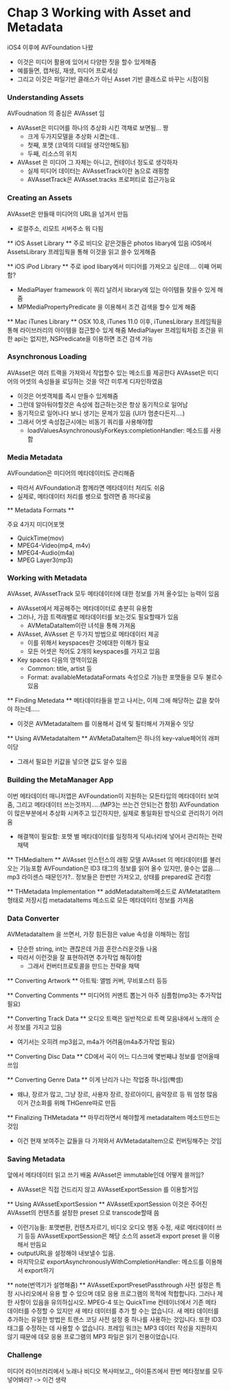 
# Chap 3 Working with Asset and Metadata

iOS4 이후에 AVFoundation 나왔
- 이것은 미디어 활용에 있어서 다양한 짓을 할수 있게해줌
- 예를들면, 캡쳐링, 재생, 미디어 프로세싱
- 그리고 이것은 파일기반 클래스가 아닌 Asset 기반 클래스로 바꾸는 시점이됨

    
### Understanding Assets

AVFoudnation 의 중심은 AVAsset 임
- AVAsset은 미디어를 하나의 추상화 시킨 객채로 보면됨… 짱
    - 크게 두가지모델을 추상화 시켰는데..
    - 첫째, 포맷 (코덱의 디테일 생각안해도됨)
    - 두째, 리소스의 위치
- AVAsset 은 미디어 그 자체는 아니고, 컨테이너 정도로 생각하자 
    - 실제 미디어 데이터는 AVAssetTrack이란 놈으로 래핑함
    - AVAssetTrack은 AVAsset.tracks 프로퍼티로 접근가능요


### Creating an Assets

AVAsset은 만들때 미디어의 URL을 넘겨서 만듬
- 로컬주소, 리모트 서버주소 뭐 다됨

** iOS Asset Library **
주로 비디오 같은것들은 photos libary에 있음
iOS에서 AssetsLibrary 프레임웍을 통해 이것을 읽고 쓸수 있게해줌 

** iOS iPod Library **
주로 ipod libary에서 미디어를 가져오고 싶은데…. 이째 어찌함?
- MediaPlayer framework 이 쿼리 날려서 library에 있는 아이템들 찾을수 있게 해줌
- MPMediaPropertyPredicate 을 이용해서 조건 검색을 할수 있게 해줌

** Mac iTunes Library **
OSX 10.8, iTunes 11.0 이후, iTunesLibrary 프레임웍을 통해 라이브러리의 아이템을 접근할수 있게 해줌
MediaPlayer  프레임웍처럼 조건을 위한 api는 없지만, NSPredicate을 이용하면 조건 검색 가능

### Asynchronous Loading

AVAsset은 여러 트랙을 가져와서 작업할수 있는 메소드를 제공한다
AVAsset은 미디어의 어셋의 속성들을 로딩하는 것을 약간 미루게 디자인하였음
- 이것은 어셋객체를 즉시 만들수 있게해줌
- 그런데 알아둬야할것은 속성에 접근하는것은 항상 동기적으로 일어남
- 동기적으로 일어나다 보니 생기는 문제가 있음 (UI가 멈춘다든지….)
- 그래서 어셋 속성접근시에는 비동기 쿼리를 사용해야함
    - loadValuesAsynchronouslyForKeys:completionHandler:  메소드를 사용함


### Media Metadata

AVFoundation은 미디어의 메타데이터도 관리해줌
- 따라서 AVFoundation과 함께라면 메타데이터 처리도 쉬움
- 실제로, 메타데이터 처리를 쌩으로 할려면 좀 까다로움

** Metadata Formats **

주요 4가지 미디어포맷
- QuickTime(mov)
- MPEG4-Video(mp4, m4v)
- MPEG4-Audio(m4a)
- MPEG Layer3(mp3)


### Working with Metadata

AVAsset, AVAssetTrack 모두 메타데이터에 대한 정보를 가져 올수있는 능력이 있음
- AVAsset에서 제공해주는 메타데이터로 충분히 유용함
- 그러나, 가끔 트랙래밸로 메타데이터를 보는것도 필요할때가 있음
    - AVMetaDataItem이란 녀석을 통해 가져옴
- AVAsset, AVAsset 은 두가지 방법으로 메타데이터 제공
    - 이를 위해서 keyspaces란 것에대한 이해가 필요
    - 모든 어셋은 적어도 2개의 keyspaces를 가지고 있음
- Key spaces 다음의 영역이있음
    - Common: title, artist 등
    - Format: availableMetadataFormats 속성으로 가능한 포맷들을 모두 불르수 있음

** Finding Metedata **
메타데이타들을 받고 나서는, 이제 그에 해당하는 값을 찾아야 하는데…..
- 이것은 AVMetadataItem 를 이용해서 검색 및 필터해서 가져올수 잇당

** Using AVMetadataItem **
AVMetaDataItem은 하나의 key-value페어의 래퍼이당 
- 그래서 필요한 키값을 넣으면 값도 알수 있음


### Building the MetaManager App
이번 메타데이터 매니저앱은 AVFoundation이 지원하는 모든타입의 메타데이터 보여줌, 그리고 메타데이터 쓰는것까지…..(MP3는 쓰는건 안되는건 함정)
AVFoundation이 많은부분에서 추상화 시켜주고 있긴하지만, 실제로 통일화된 방식으로 관리하기 어려움
- 해결책이 필요함: 포맷 별 메타데이터를 일정하게 딕셔너리에 넣어서 관리하는 전략 채택

** THMediaItem **
AVAsset 인스턴스의 래핑 모델
AVAsset 의 메타데이터를 불러오는 기능포함
AVFoundation은 ID3 태그의 정보를 읽어 올수 있지만, 쓸수는 없음…. mp3 라이센스 때문인가?.. 
정보들은 한번만 가져오고, 상태를 prepared로 관리함


** THMetadata Implementation **
addMetadataItem메소드로 AVMetatatItem 형태로 저장시킴
metadataItems 메소드로 모든 메타데이터 정보를 가져옴 


### Data Converter
AVMetadataItem 을 쓰면서, 가장 힘든점은 value 속성을 이해하는 점임 
- 단순한 string,  int는 괜찮은데 가끔 혼란스러운것들 나옴
- 따라서 이런것을 잘 표현하려면 추가작업 해줘야함 
    - 그래서 컨버터프로토콜을 만드는 전략을 채택 

** Converting Artwork **
아트웍: 앨범 커버, 무비포스터 등등

** Converting Comments **
미디어의 커멘트 뽑는거 아주 심플함(mp3는 추가작업 필요)

** Converting Track Data **
오디오 트랙은 일반적으로 트랙 모음내에서 노래의 순서 정보를 가지고 있음
- 여기서는 오히려 mp3쉽고, m4a가 어려움(m4a추가작업 필요)

** Converting Disc Data **
CD에서 곡이 어느 디스크에 몇번째냐 정보를 얻어올때 쓰임

** Converting Genre Data **
이게 난리가 나는 작업중 하나임(빡셈)
- 왜냐, 장르가 많고, 그냥 장르, 사용자 장르, 장르아이디, 음악장르 등 뭐 엄청 많음 
이거 간소화를 위해 THGenre따로 만듬

** Finalizing THMetadata **
마무리하면서 해야할게 metadataItem 메소드만드는 것임
- 이건 현재 보여주는 값들을 다 가져와서 AVMetadataItem으로 컨버팅해주는 것임


### Saving Metadata

앞에서 메타데이터 읽고 쓰기 배움
AVAsset은 immutable인데 어떻게 쓸꺼임?
- AVAsset은 직접 건드리지 않고 AVAssetExportSession 를 이용할거임

** Using AVAssetExportSession **
AVAssetExportSession 이것은 주어진 AVAsset의 컨텐츠를 설정한 preset 으로 transcode할때 씀
- 이런기능들: 포맷변환, 컨텐츠자르기, 비디오 오디오 행동 수정, 새로 메타데이터 쓰기 등등
AVAssetExportSession은 해당 소스의 asset과 export preset 을 이용해서 만듬요
- outputURL을 설정해야 내보낼수 있음. 
- 마지막으로 exportAsynchronouslyWithCompletionHandler: 메소드를 이용해서 export하기 

** note(번역기가 설명해줌) **
AVAssetExportPresetPassthrough 사전 설정은 특정 시나리오에서 유용 할 수 있으며 데모 응용 프로그램의 목적에 적합합니다. 그러나 제한 사항이 있음을 유의하십시오. MPEG-4 또는 QuickTime 컨테이너에서 기존 메타 데이터를 수정할 수 있지만 새 메타 데이터를 추가 할 수는 없습니다. 새 메타 데이터를 추가하는 유일한 방법은 트랜스 코딩 사전 설정 중 하나를 사용하는 것입니다. 또한 ID3 태그를 수정하는 데 사용할 수 없습니다. 프레임 워크는 MP3 데이터 작성을 지원하지 않기 때문에 데모 응용 프로그램의 MP3 파일은 읽기 전용이었습니다.

### Challenge
미디어 라이브러리에서 노래나 비디오 복사떠보고,, 아이튠즈에서 한번 메타정보를 모두 넣어봐라?
-> 이건 생략 


